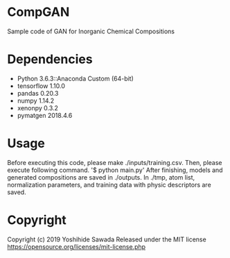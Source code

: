 # CompGAN
Sample code of GAN for Inorganic Chemical Compositions

# Dependencies
- Python 3.6.3::Anaconda Custom (64-bit)
- tensorflow 1.10.0
- pandas 0.20.3
- numpy 1.14.2
- xenonpy 0.3.2
- pymatgen 2018.4.6

# Usage
Before executing this code, please make ./inputs/training.csv. Then, please execute following command.
'$ python main.py'
After finishing, models and generated compositions are saved in ./outputs. In ./tmp, atom list, normalization parameters, and training data with physic descriptors are saved.

# Copyright
Copyright (c) 2019 Yoshihide Sawada
Released under the MIT license
https://opensource.org/licenses/mit-license.php
